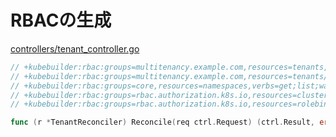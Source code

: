 # RBACの生成

[controllers/tenant_controller.go](https://github.com/zoetrope/kubebuilder-training/blob/master/codes/tenant/controllers/tenant_controller.go)

```go
// +kubebuilder:rbac:groups=multitenancy.example.com,resources=tenants,verbs=get;list;watch;create;update;patch;delete
// +kubebuilder:rbac:groups=multitenancy.example.com,resources=tenants/status,verbs=get;update;patch
// +kubebuilder:rbac:groups=core,resources=namespaces,verbs=get;list;watch;create;update;patch;delete
// +kubebuilder:rbac:groups=rbac.authorization.k8s.io,resources=clusterroles,verbs=get;list;watch;create;update;patch;delete
// +kubebuilder:rbac:groups=rbac.authorization.k8s.io,resources=rolebindings,verbs=get;list;watch;create;update;patch;delete

func (r *TenantReconciler) Reconcile(req ctrl.Request) (ctrl.Result, error) {
```
